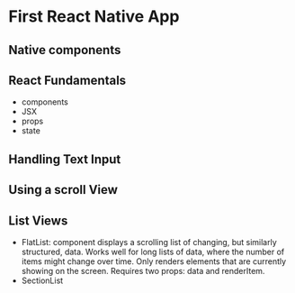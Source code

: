 <!-- readme for my first react native app -->
# First React Native App
## Native components
## React Fundamentals
- components
- JSX
- props
- state
## Handling Text Input
## Using a scroll View
## List Views
- FlatList: component displays a scrolling list of changing, but similarly structured, data. Works well for long lists of data, where the number of items might change over time. Only renders elements that are currently showing on the screen. Requires two props: data and renderItem.
- SectionList